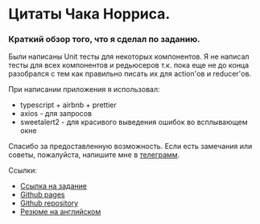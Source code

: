 # Цитаты Чака Норриса.

### Краткий обзор того, что я сделал по заданию.

Были написаны Unit тесты для некоторых компонентов. Я не написал тесты для всех компонентов и редьюсеров т.к. пока еще не до конца разобрался с тем как правильно писать их для action'ов и reducer'ов.

При написании приложения я использовал:
* typescript + airbnb + prettier
* axios - для запросов
* sweetalert2 - для красивого выведения ошибок во всплывающем окне

Спасибо за предоставленную возможность. 
Если есть замечания или советы, пожалуйста, напишите мне в [телеграмм](https://telegram.me/ChupakabraBoy).

Ссылки:
* [Ссылка на задание](https://codempire-my.sharepoint.com/:w:/g/personal/dima_codempire_team/EWDB3HHzKqhHhE5PxX9iBUsBxHUe6SNd7OJU4EXmcf5GFQ?rtime=MF42e9SI2Ug)
* [Github pages](https://zlyuka14.github.io/chuck/)
* [Github repository](https://github.com/ZLyuka14/chuck)
* [Резюме на английском](https://zlyuka14.github.io/)
